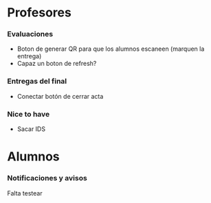 # Profesores

### Evaluaciones
- Boton de generar QR para que los alumnos escaneen (marquen la entrega)
- Capaz un boton de refresh?

### Entregas del final
- Conectar botón de cerrar acta

### Nice to have
- Sacar IDS

# Alumnos
### Notificaciones y avisos 
Falta testear
